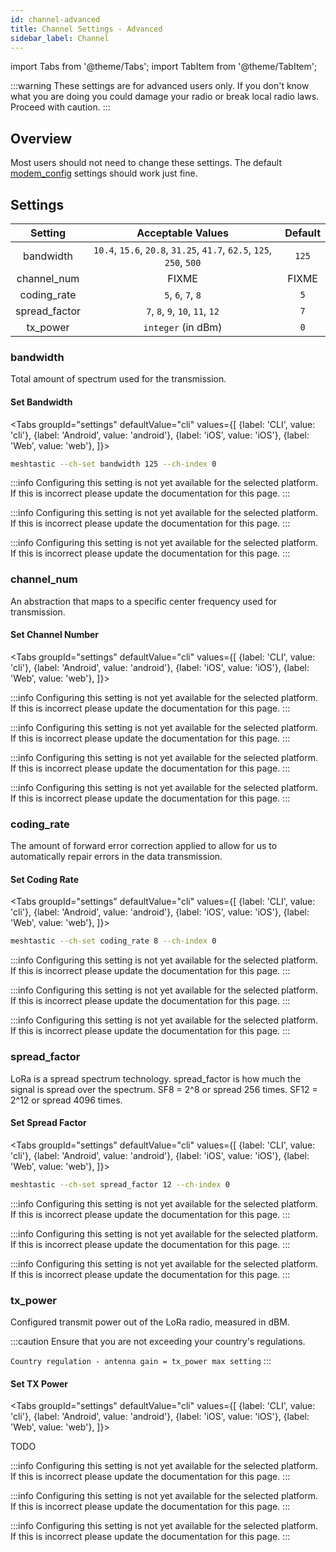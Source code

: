 ```yaml
---
id: channel-advanced
title: Channel Settings - Advanced
sidebar_label: Channel
---
```

import Tabs from '@theme/Tabs';
import TabItem from '@theme/TabItem';

:::warning
These settings are for advanced users only. If you don't know what you are doing you could damage your radio or break local radio laws. Proceed with caution.
:::

## Overview

Most users should not need to change these settings. The default [modem_config](channel#modem_config) settings should work just fine.

## Settings

| Setting | Acceptable Values | Default |
| :-----: | :---------------: | :-----: |
| bandwidth | `10.4`, `15.6`, `20.8`, `31.25`, `41.7`, `62.5`, `125`, `250`, `500` | `125` |
| channel_num | FIXME | FIXME |
| coding_rate | `5`, `6`, `7`, `8` | `5` |
| spread_factor | `7`, `8`, `9`, `10`, `11`, `12` | `7` |
| tx_power | `integer` (in dBm) | `0` |

### bandwidth

Total amount of spectrum used for the transmission.

#### Set Bandwidth

<Tabs
  groupId="settings"
  defaultValue="cli"
  values={[
    {label: 'CLI', value: 'cli'},
    {label: 'Android', value: 'android'},
    {label: 'iOS', value: 'iOS'},
    {label: 'Web', value: 'web'},
  ]}>
  <TabItem value="cli">

```bash
meshtastic --ch-set bandwidth 125 --ch-index 0
```

  </TabItem>
  <TabItem value="android">

:::info
Configuring this setting is not yet available for the selected platform. If this is incorrect please update the documentation for this page.
:::

  </TabItem>
  <TabItem value="iOS">

:::info
Configuring this setting is not yet available for the selected platform. If this is incorrect please update the documentation for this page.
:::

  </TabItem>
  <TabItem value="web">

:::info
Configuring this setting is not yet available for the selected platform. If this is incorrect please update the documentation for this page.
:::

  </TabItem>
</Tabs>

### channel_num

An abstraction that maps to a specific center frequency used for transmission.

#### Set Channel Number

<Tabs
  groupId="settings"
  defaultValue="cli"
  values={[
    {label: 'CLI', value: 'cli'},
    {label: 'Android', value: 'android'},
    {label: 'iOS', value: 'iOS'},
    {label: 'Web', value: 'web'},
  ]}>
  <TabItem value="cli">

:::info
Configuring this setting is not yet available for the selected platform. If this is incorrect please update the documentation for this page.
:::

  </TabItem>
  <TabItem value="android">

:::info
Configuring this setting is not yet available for the selected platform. If this is incorrect please update the documentation for this page.
:::

  </TabItem>
  <TabItem value="iOS">

:::info
Configuring this setting is not yet available for the selected platform. If this is incorrect please update the documentation for this page.
:::

  </TabItem>
  <TabItem value="web">

:::info
Configuring this setting is not yet available for the selected platform. If this is incorrect please update the documentation for this page.
:::

  </TabItem>
</Tabs>

### coding_rate

The amount of forward error correction applied to allow for us to automatically repair errors in the data transmission.

#### Set Coding Rate

<Tabs
  groupId="settings"
  defaultValue="cli"
  values={[
    {label: 'CLI', value: 'cli'},
    {label: 'Android', value: 'android'},
    {label: 'iOS', value: 'iOS'},
    {label: 'Web', value: 'web'},
  ]}>
  <TabItem value="cli">

```bash
meshtastic --ch-set coding_rate 8 --ch-index 0
```

  </TabItem>
  <TabItem value="android">

:::info
Configuring this setting is not yet available for the selected platform. If this is incorrect please update the documentation for this page.
:::

  </TabItem>
  <TabItem value="iOS">

:::info
Configuring this setting is not yet available for the selected platform. If this is incorrect please update the documentation for this page.
:::

  </TabItem>
  <TabItem value="web">

:::info
Configuring this setting is not yet available for the selected platform. If this is incorrect please update the documentation for this page.
:::

  </TabItem>
</Tabs>

### spread_factor

LoRa is a spread spectrum technology. spread_factor is how much the signal is spread over the spectrum. SF8 = 2^8 or spread 256 times. SF12 = 2^12 or spread 4096 times.

#### Set Spread Factor

<Tabs
  groupId="settings"
  defaultValue="cli"
  values={[
    {label: 'CLI', value: 'cli'},
    {label: 'Android', value: 'android'},
    {label: 'iOS', value: 'iOS'},
    {label: 'Web', value: 'web'},
  ]}>
  <TabItem value="cli">

```bash
meshtastic --ch-set spread_factor 12 --ch-index 0
```

  </TabItem>
  <TabItem value="android">

:::info
Configuring this setting is not yet available for the selected platform. If this is incorrect please update the documentation for this page.
:::

  </TabItem>
  <TabItem value="iOS">

:::info
Configuring this setting is not yet available for the selected platform. If this is incorrect please update the documentation for this page.
:::

  </TabItem>
  <TabItem value="web">

:::info
Configuring this setting is not yet available for the selected platform. If this is incorrect please update the documentation for this page.
:::

  </TabItem>
</Tabs>

### tx_power

Configured transmit power out of the LoRa radio, measured in dBM.

:::caution
Ensure that you are not exceeding your country's regulations.

`Country regulation - antenna gain = tx_power max setting`
:::

#### Set TX Power

<Tabs
  groupId="settings"
  defaultValue="cli"
  values={[
    {label: 'CLI', value: 'cli'},
    {label: 'Android', value: 'android'},
    {label: 'iOS', value: 'iOS'},
    {label: 'Web', value: 'web'},
  ]}>
  <TabItem value="cli">

  TODO

  </TabItem>
  <TabItem value="android">

:::info
Configuring this setting is not yet available for the selected platform. If this is incorrect please update the documentation for this page.
:::

  </TabItem>
  <TabItem value="iOS">

:::info
Configuring this setting is not yet available for the selected platform. If this is incorrect please update the documentation for this page.
:::

  </TabItem>
  <TabItem value="web">

:::info
Configuring this setting is not yet available for the selected platform. If this is incorrect please update the documentation for this page.
:::

  </TabItem>
</Tabs>
